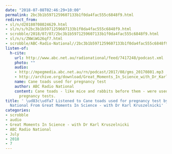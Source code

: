 ```yaml
---
date: "2018-07-08T02:46:29+10:00"
permalink: 2bc3b1b5971259607133b1f0da4fac555c6848f9.html
redirect_from:
- sl/n/d20180708024629.html
- sl/n/s/h2bc3b1b5971259607133b1f0da4fac555c6848f9.html
- scrobble/2018/07/07/2bc3b1b5971259607133b1f0da4fac555c6848f9.html
- sl/n/s/ZNWiWG26qf7.html
- scrobble/ABC-Radio-National//2bc3b1b5971259607133b1f0da4fac555c6848f9.html
listen-of:
  h-cite:
    url: http://www.abc.net.au/radionational/feed/7417248/podcast.xml
    photo: ""
    audio:
    - http://mpegmedia.abc.net.au/rn/podcast/2017/08/gms_20170801.mp3
    - http://archive.org/download/Great_Moments_In_Science_with_Dr_Karl_Kruszelnicki-Podcast-by-ABC_Radio_National/Cane_toads_used_for_pregnancy_test.mp3
    name: Cane toads used for pregnancy test
    author: ABC Radio National
    content: Cane toads - like mice and rabbits before them - were used for human
      pregnancy tests.
title: ' \ud83c\udfa7 Listened to Cane toads used for pregnancy test by ABC Radio
  National From Great Moments In Science - with Dr Karl Kruszelnicki'
categories:
- scrobble
- audio
- Great Moments In Science - with Dr Karl Kruszelnicki
- ABC Radio National
- July
- 2018
- 7
---
```

